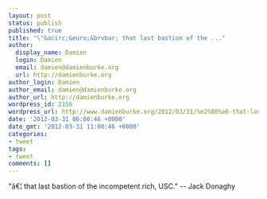 ```yaml
---
layout: post
status: publish
published: true
title: "\"&acirc;&euro;&brvbar; that last bastion of the ..."
author:
  display_name: Damien
  login: Damien
  email: damien@damienburke.org
  url: http://damienburke.org
author_login: Damien
author_email: damien@damienburke.org
author_url: http://damienburke.org
wordpress_id: 2156
wordpress_url: http://www.damienburke.org/2012/03/31/%e2%80%a6-that-last-bastion-of-the/
date: '2012-03-31 06:00:46 +0000'
date_gmt: '2012-03-31 11:00:46 +0000'
categories:
- tweet
tags:
- tweet
comments: []
---
```

<p>"&acirc;&euro;&brvbar; that last bastion of the incompetent rich, USC." -- Jack Donaghy</p>

